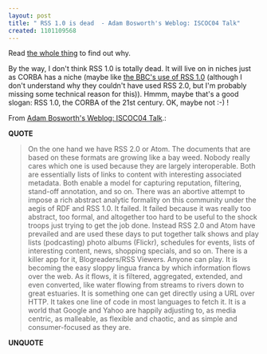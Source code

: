 ```yaml
---
layout: post
title: " RSS 1.0 is dead  - Adam Bosworth's Weblog: ISCOC04 Talk"
created: 1101109568
---
```

<p>Read <a href="http://www.adambosworth.net/archives/000031.html">the whole thing</a> to find out why.</p>

<p>By the way, I don't think RSS 1.0 is totally dead.  It will live on in niches just as CORBA has a niche (maybe like <a href="http://www.hyperorg.com/blogger/mtarchive/003377.html">the BBC's use of RSS 1.0</a> (although I don't understand why they couldn't have used RSS 2.0, but I'm probably missing some technical reason for this)).  Hmmm, maybe that's a good slogan: RSS 1.0, the CORBA of the 21st century. OK, maybe not :-) !</p>

<p>From <a href="http://www.adambosworth.net/archives/000031.html">Adam Bosworth's Weblog: ISCOC04 Talk</a>.:</p>
<p><b>QUOTE</b></p><blockquote>On the one hand we have RSS 2.0 or Atom. The documents that are based on these formats are growing like a bay weed. Nobody really cares which one is used because they are largely interoperable. Both are essentially lists of links to content with interesting associated metadata. Both enable a model for capturing reputation, filtering, stand-off annotation, and so on. There was an abortive attempt to impose a rich abstract analytic formality on this community under the aegis of RDF and RSS 1.0. It failed. It failed because it was really too abstract, too formal, and altogether too hard to be useful to the shock troops just trying to get the job done. Instead RSS 2.0 and Atom have prevailed and are used these days to put together talk shows and play lists (podcasting) photo albums (Flickr), schedules for events, lists of interesting content, news, shopping specials, and so on. There is a killer app for it, Blogreaders/RSS Viewers. Anyone can play. It is becoming the easy sloppy lingua franca by which information flows over the web. As it flows, it is filtered, aggregated, extended, and even converted, like water flowing from streams to rivers down to great estuaries. It is something one can get directly using a URL over HTTP. It takes one line of code in most languages to fetch it. It is a world that Google and Yahoo are happily adjusting to, as media centric, as malleable, as flexible and chaotic, and as simple and consumer-focused as they are.</blockquote><p><b>UNQUOTE</b></p>



